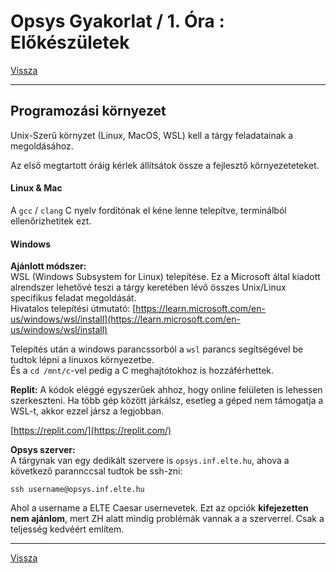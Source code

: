 # Opsys Gyakorlat / 1. Óra : Előkészületek

[Vissza]()

---


## Programozási környezet

Unix-Szerű környzet (Linux, MacOS, WSL) kell
a tárgy feladatainak a megoldásához.

Az első megtartott óráig kérlek állítsátok össze a fejlesztő környezeteteket.

#### Linux & Mac

A `gcc` / `clang` C nyelv fordítónak el kéne lenne telepítve, terminálból ellenőrizhetitek ezt.

#### Windows

**Ajánlott módszer:**  
WSL (Windows Subsystem for Linux) telepítése.
Ez a Microsoft által kiadott alrendszer lehetővé teszi a
tárgy keretében lévő összes Unix/Linux specifikus feladat megoldását.  
Hivatalos telepítési útmutató:
[https://learn.microsoft.com/en-us/windows/wsl/install](https://learn.microsoft.com/en-us/windows/wsl/install)

Telepítés után a windows parancssorból a `wsl` parancs
segítségével be tudtok lépni a linuxos környezetbe.  
És a `cd /mnt/c`-vel pedig a C meghajtótokhoz is hozzáférhettek.

**Replit:**
A kódok eléggé egyszerűek ahhoz, hogy online felületen is lehessen szerkeszteni.
Ha több gép között járkálsz, esetleg a géped nem támogatja a WSL-t, akkor ezzel jársz a legjobban.

[https://replit.com/](https://replit.com/)

**Opsys szerver:**  
A tárgynak van egy dedikált szervere is `opsys.inf.elte.hu`, ahova a következő parannccsal tudtok be ssh-zni:
```shell
ssh username@opsys.inf.elte.hu
```
Ahol a username a ELTE Caesar usernevetek.
Ezt az opciók **kifejezetten nem ajánlom**, mert ZH alatt mindig problémák vannak a 
a szerverrel. Csak a teljesség kedvéért említem.


---

[Vissza]()